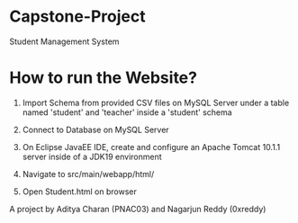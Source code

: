 # Capstone-Project
Student Management System

# How to run the Website?

1) Import Schema from provided CSV files on MySQL Server under a table named 'student' and 'teacher' inside a 'student' schema

2) Connect to Database on MySQL Server

3) On Eclipse JavaEE IDE, create and configure an Apache Tomcat 10.1.1 server inside of a JDK19 environment

4) Navigate to src/main/webapp/html/

5) Open Student.html on browser



A project by Aditya Charan (PNAC03) and Nagarjun Reddy (0xreddy)



